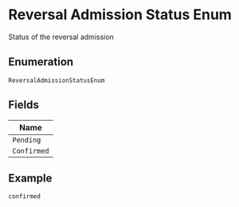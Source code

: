 
# Reversal Admission Status Enum

Status of the reversal admission

## Enumeration

`ReversalAdmissionStatusEnum`

## Fields

| Name |
|  --- |
| `Pending` |
| `Confirmed` |

## Example

```
confirmed
```

